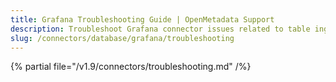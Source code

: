 ```yaml
---
title: Grafana Troubleshooting Guide | OpenMetadata Support
description: Troubleshoot Grafana connector issues related to table ingestion, schema parsing, or access errors.
slug: /connectors/database/grafana/troubleshooting
---
```


{% partial file="/v1.9/connectors/troubleshooting.md" /%}
